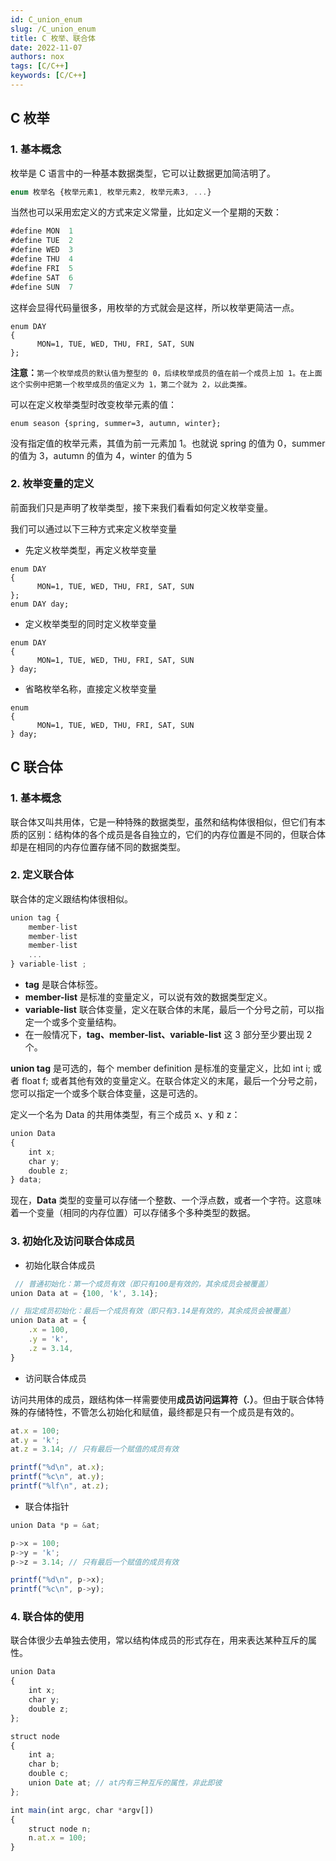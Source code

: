 ```yaml
---
id: C_union_enum
slug: /C_union_enum
title: C 枚举、联合体
date: 2022-11-07
authors: nox
tags: [C/C++]
keywords: [C/C++]
---
```


<!-- truncate -->

## C 枚举

### 1. 基本概念

枚举是 C 语言中的一种基本数据类型，它可以让数据更加简洁明了。

```js
enum 枚举名 {枚举元素1, 枚举元素2, 枚举元素3, ...}
```

当然也可以采用宏定义的方式来定义常量，比如定义一个星期的天数：

```js
#define MON  1 
#define TUE  2 
#define WED  3 
#define THU  4 
#define FRI  5 
#define SAT  6 
#define SUN  7
```

这样会显得代码量很多，用枚举的方式就会是这样，所以枚举更简洁一点。

```
enum DAY
{
      MON=1, TUE, WED, THU, FRI, SAT, SUN
};
```

**注意：**`第一个枚举成员的默认值为整型的 0，后续枚举成员的值在前一个成员上加 1。在上面这个实例中把第一个枚举成员的值定义为 1，第二个就为 2，以此类推。`

可以在定义枚举类型时改变枚举元素的值：

 ```
 enum season {spring, summer=3, autumn, winter};
 ```

 没有指定值的枚举元素，其值为前一元素加 1。也就说 spring 的值为 0，summer 的值为 3，autumn 的值为 4，winter 的值为 5

### 2. 枚举变量的定义

前面我们只是声明了枚举类型，接下来我们看看如何定义枚举变量。

我们可以通过以下三种方式来定义枚举变量

+ 先定义枚举类型，再定义枚举变量

```
enum DAY
{
      MON=1, TUE, WED, THU, FRI, SAT, SUN
};
enum DAY day;
```

+ 定义枚举类型的同时定义枚举变量

```
enum DAY
{
      MON=1, TUE, WED, THU, FRI, SAT, SUN
} day;
```

+ 省略枚举名称，直接定义枚举变量

```
enum
{
      MON=1, TUE, WED, THU, FRI, SAT, SUN
} day;
```

## C 联合体

### 1. 基本概念

联合体又叫共用体，它是一种特殊的数据类型，虽然和结构体很相似，但它们有本质的区别：结构体的各个成员是各自独立的，它们的内存位置是不同的，但联合体却是在相同的内存位置存储不同的数据类型。

### 2. 定义联合体

联合体的定义跟结构体很相似。

```js
union tag { 
    member-list
    member-list 
    member-list  
    ...
} variable-list ;
```

+ **tag** 是联合体标签。
+ **member-list** 是标准的变量定义，可以说有效的数据类型定义。
+ **variable-list** 联合体变量，定义在联合体的末尾，最后一个分号之前，可以指定一个或多个变量结构。
+ 在一般情况下，**tag、member-list、variable-list** 这 3 部分至少要出现 2 个。

**union tag** 是可选的，每个 member definition 是标准的变量定义，比如 int i; 或者  float f; 或者其他有效的变量定义。在联合体定义的末尾，最后一个分号之前，您可以指定一个或多个联合体变量，这是可选的。

定义一个名为  Data 的共用体类型，有三个成员 x、y 和 z：

```js
union Data 
{   
    int x;   
    char y;   
    double z; 
} data;
```

现在，**Data** 类型的变量可以存储一个整数、一个浮点数，或者一个字符。这意味着一个变量（相同的内存位置）可以存储多个多种类型的数据。

### 3. 初始化及访问联合体成员

+ 初始化联合体成员

```js
 // 普通初始化：第一个成员有效（即只有100是有效的，其余成员会被覆盖）
union Data at = {100, 'k', 3.14};

// 指定成员初始化：最后一个成员有效（即只有3.14是有效的，其余成员会被覆盖）
union Data at = {
	.x = 100,
	.y = 'k',
	.z = 3.14,
}
```

+ 访问联合体成员

访问共用体的成员，跟结构体一样需要使用**成员访问运算符（.）**。但由于联合体特殊的存储特性，不管怎么初始化和赋值，最终都是只有一个成员是有效的。

```js
at.x = 100;
at.y = 'k';
at.z = 3.14; // 只有最后一个赋值的成员有效

printf("%d\n", at.x);
printf("%c\n", at.y);
printf("%lf\n", at.z);
```

+ 联合体指针

```js
union Data *p = &at;

p->x = 100;
p->y = 'k';
p->z = 3.14; // 只有最后一个赋值的成员有效

printf("%d\n", p->x);
printf("%c\n", p->y);
```

### 4. 联合体的使用

联合体很少去单独去使用，常以结构体成员的形式存在，用来表达某种互斥的属性。

```js
union Data 
{   
    int x;   
    char y;   
    double z; 
};

struct node
{
	int a;
	char b;
	double c;
	union Date at; // at内有三种互斥的属性，非此即彼
};

int main(int argc, char *argv[])
{
	struct node n;
	n.at.x = 100; 
}
```

























